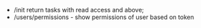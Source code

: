 - /init return tasks with read access and above;
- /users/permissions - show permissions of user based on token
